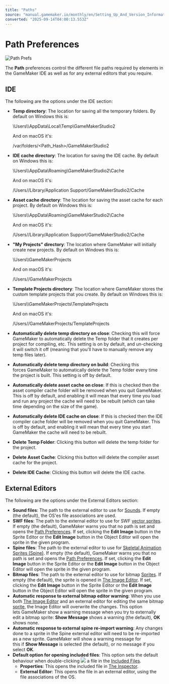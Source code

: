 ```yaml
---
title: "Paths"
source: "manual.gamemaker.io/monthly/en/Setting_Up_And_Version_Information/IDE_Preferences/General/Paths.htm"
converted: "2025-09-14T04:00:13.553Z"
---
```


# Path Preferences

![Path Prefs](../../../assets/Images/Setup_And_Version/Preferences/General_Paths_Prefs.png)

The **Path** preferences control the different file paths required by elements in the GameMaker IDE as well as for any external editors that you require.

## IDE

The following are the options under the IDE section:

-   **Temp directory**: The location for saving all the temporary folders. By default on Windows this is:

    \\Users\\<Username>\\AppData\\Local\\Temp\\GameMakerStudio2

    And on macOS it's:

    /var/folders/<Path\_Hash>/GameMakerStudio2

-   **IDE cache directory**: The location for saving the IDE cache. By default on Windows this is:

    \\Users\\<Username>\\AppData\\Roaming\\GameMakerStudio2\\Cache

    And on macOS it's:

    /Users/<Username>/Library/Application Support/GameMakerStudio2/Cache

-   **Asset cache directory**: The location for saving the asset cache for each project. By default on Windows this is:

    \\Users\\<Username>\\AppData\\Roaming\\GameMakerStudio2\\Cache

    And on macOS it's:

    /Users/<Username>/Library/Application Support/GameMakerStudio2/Cache

-   **"My Projects" directory**: The location where GameMaker will initially create new projects. By default on Windows this is:

    \\Users\\<Username>\\GameMakerProjects

    And on macOS it's:

    /Users/<Username>/GameMakerProjects

-   **Template Projects directory**: The location where GameMaker stores the custom template projects that you create. By default on Windows this is:

    \\Users\\<Username>\\GameMakerProjects\\TemplateProjects

    And on macOS it's:

    /Users/<Username>/GameMakerProjects/TemplateProjects

-   **Automatically delete temp directory on close**: Checking this will force GameMaker to automatically delete the Temp folder that it creates per project for compiling, etc. This setting is on by default, and un-checking it will switch it off (meaning that you'll have to manually remove any temp files later).
-   **Automatically delete temp directory on build**: Checking this forces GameMaker to automatically delete the Temp folder every time the project is built. This setting is off by default.
-   **Automatically delete asset cache on close**: If this is checked then the asset compiler cache folder will be removed when you quit GameMaker. This is off by default, and enabling it will mean that every time you load and run any project the cache will need to be rebuilt (which can take time depending on the size of the game).
-   **Automatically delete IDE cache on close**: If this is checked then the IDE compiler cache folder will be removed when you quit GameMaker. This is off by default, and enabling it will mean that every time you start GameMaker the cache will need to be rebuilt.
-   **Delete Temp Folder**: Clicking this button will delete the temp folder for the project.
-   **Delete Asset Cache**: Clicking this button will delete the compiler asset cache for the project.
-   **Delete IDE Cache**: Clicking this button will delete the IDE cache.

## External Editors

The following are the options under the External Editors section:

-   **Sound files**: The path to the external editor to use for [Sounds](../../../The_Asset_Editors/Sounds.md). If empty (the default), the OS'es file associations are used.
-   **SWF files**: The path to the external editor to use for SWF [vector sprites](../../../Settings/Texture_Information/Non-Bitmap_Sprites.md). If empty (the default), GameMaker warns you that no path is set and opens the [Path Preferences](Paths.md). If set, clicking the **Edit Image** button in the Sprite Editor or the **Edit Image** button in the Object Editor will open the sprite in the given program.
-   **Spine files**: The path to the external editor to use for [Skeletal Animation Sprites (Spine)](../../../Settings/Texture_Information/Non-Bitmap_Sprites.htm#h1). If empty (the default), GameMaker warns you that no path is set and opens the [Path Preferences](Paths.md). If set, clicking the **Edit Image** button in the Sprite Editor or the **Edit Image** button in the Object Editor will open the sprite in the given program.
-   **Bitmap files**: The path to the external editor to use for bitmap [Sprites](../../../The_Asset_Editors/Sprites.md). If empty (the default), the sprite is opened in [The Image Editor](../../../The_Asset_Editors/Image_Editor.md). If set, clicking the **Edit Image** button in the Sprite Editor or the **Edit Image** button in the Object Editor will open the sprite in the given program.
-   **Automatic response to external bitmap editor warning**: When you use both [The Image Editor](../../../The_Asset_Editors/Image_Editor.md) and an external editor for editing the same bitmap [sprite](../../../Quick_Start_Guide/Creating_Sprites.md), the Image Editor will overwrite the changes. This option lets GameMaker show a warning message when you try to externally edit a bitmap sprite: **Show Message** shows a warning (the default), **OK** shows none.
-   **Automatic response to external spine re-import warning**: Any changes done to a sprite in the Spine external editor will need to be re-imported as a new sprite. GameMaker will show a warning message for this if **Show Message** is selected (the default), or no message if you select **OK**.
-   **Default option for opening included files**: This option sets the default behaviour when double-clicking ![](../../../assets/Images/Icons/Icon_LMB.png) a file in the [Included Files](../../../Settings/Included_Files.md).
    -   **Properties**: This opens the included file in [The Inspector](../../../IDE_Tools/The_Inspector.md).
    -   **External Editor**: This opens the file in an external editor, using the file associations of the OS.